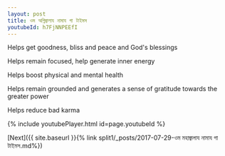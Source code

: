 ```yaml
---
layout: post
title: ওম অগ্নিজ্বালায নামায গা টাইমস
youtubeId: h7FjNNPEEfI
---
```

 
 
Helps get goodness, bliss and peace and God's blessings
 
Helps remain focused, help generate inner energy 
 
Helps boost physical and mental health 
 
Helps remain grounded and generates a sense of gratitude towards the greater power 
 
Helps reduce bad karma
 
 
 
 


{% include youtubePlayer.html id=page.youtubeId %}
 
[Next]({{ site.baseurl }}{% link  split1/_posts/2017-07-29-ওম মহাজ্বালায নামায গা টাইমস.md%})
 
